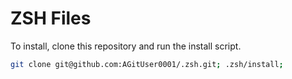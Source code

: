 # ZSH Files
To install, clone this repository and run the install script.
```zsh
git clone git@github.com:AGitUser0001/.zsh.git; .zsh/install;
```
